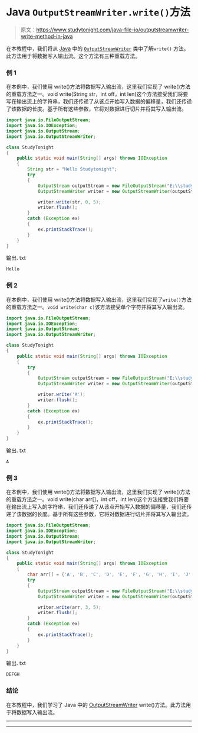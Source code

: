 # Java `OutputStreamWriter.write()`方法

> 原文：<https://www.studytonight.com/java-file-io/outputstreamwriter-write-method-in-java>

在本教程中，我们将从 [Java](https://www.studytonight.com/java/) 中的 [`OutputStreamWriter`](https://www.studytonight.com/java-file-io/java-outputstreamwriter) 类中了解`write()` 方法。此方法用于将数据写入输出流。这个方法有三种重载方法。

### 例 1

在本例中，我们使用 write()方法将数据写入输出流，这里我们实现了 write()方法的重载方法之一。void write(String str，int off，int len)这个方法接受我们将要写在输出流上的字符串，我们还传递了从该点开始写入数据的偏移量，我们还传递了该数据的长度。基于所有这些参数，它将对数据进行切片并将其写入输出流。

```java
import java.io.FileOutputStream;
import java.io.IOException;
import java.io.OutputStream;
import java.io.OutputStreamWriter;

class StudyTonight
{
	public static void main(String[] args) throws IOException 
	{ 
		String str = "Hello Studytonight";
		try
		{
			OutputStream outputStream = new FileOutputStream("E:\\studytonight\\output.txt");
			OutputStreamWriter writer = new OutputStreamWriter(outputStream);

			writer.write(str, 0, 5);
			writer.flush();	
		}
		catch (Exception ex)
		{
			ex.printStackTrace();
		}
	} 
}
```

输出. txt

```java
Hello
```

### 例 2

在本例中，我们使用 write()方法将数据写入输出流，这里我们实现了`write()`方法的重载方法之一。`void write(char c)`该方法接受单个字符并将其写入输出流。

```java
import java.io.FileOutputStream;
import java.io.IOException;
import java.io.OutputStream;
import java.io.OutputStreamWriter;

class StudyTonight
{
	public static void main(String[] args) throws IOException 
	{ 
		try
		{
			OutputStream outputStream = new FileOutputStream("E:\\studytonight\\output.txt");
			OutputStreamWriter writer = new OutputStreamWriter(outputStream);

			writer.write('A');
			writer.flush();	
		}
		catch (Exception ex)
		{
			ex.printStackTrace();
		}
	} 
}
```

输出. txt

```java
A
```

### 例 3

在本例中，我们使用 write()方法将数据写入输出流，这里我们实现了 write()方法的重载方法之一。void write(char arr[]，int off，int len)这个方法接受我们将要在输出流上写入的字符串，我们还传递了从该点开始写入数据的偏移量，我们还传递了该数据的长度。基于所有这些参数，它将对数据进行切片并将其写入输出流。

```java
import java.io.FileOutputStream;
import java.io.IOException;
import java.io.OutputStream;
import java.io.OutputStreamWriter;

class StudyTonight
{
	public static void main(String[] args) throws IOException 
	{ 
		char arr[] = {'A', 'B', 'C', 'D', 'E', 'F', 'G', 'H', 'I', 'J', 'K'};
		try
		{
			OutputStream outputStream = new FileOutputStream("E:\\studytonight\\output.txt");
			OutputStreamWriter writer = new OutputStreamWriter(outputStream);

			writer.write(arr, 3, 5);
			writer.flush();	
		}
		catch (Exception ex)
		{
			ex.printStackTrace();
		}
	} 
}
```

输出. txt

```java
DEFGH
```

### 结论

在本教程中，我们学习了 Java 中的 [OutputStreamWriter](https://www.studytonight.com/java-file-io/java-outputstreamwriter) write()方法。此方法用于将数据写入输出流。

* * *

* * *